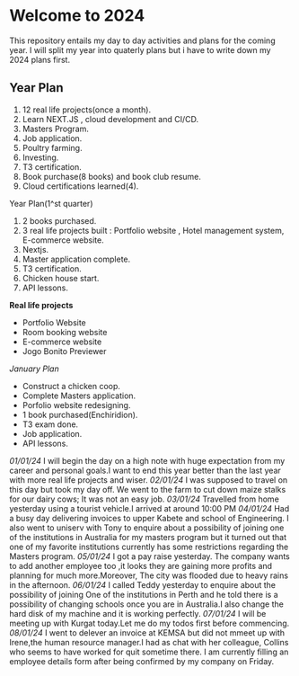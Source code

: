 # Welcome to 2024
This repository entails my day to day activities and plans for the coming year. I will split my year into quaterly plans but i have to write down my 2024 plans first.

## Year Plan
1. 12 real life projects(once a month).
2. Learn NEXT.JS , cloud development and CI/CD.
3. Masters Program.
4. Job application.
5. Poultry farming.
6. Investing.
7. T3 certification.
8. Book purchase(8 books) and book club resume.
9. Cloud certifications learned(4).

Year Plan(1^st quarter)
1. 2 books purchased.
2. 3 real life projects built : Portfolio website , Hotel management system, E-commerce website.
3. Nextjs.
4. Master application complete.
5. T3 certification.
6. Chicken house start.
7. API lessons.
   

**Real life projects**
- Portfolio Website
- Room booking website
- E-commerce website
- Jogo Bonito Previewer


*January Plan*
- Construct a chicken coop.
- Complete Masters application.
- Porfolio website redesigning.
- 1 book purchased(Enchiridion).
- T3 exam done.
- Job application.
- API lessons.

_01/01/24_
I will begin the day on a high note with huge expectation from my career and personal goals.I want to end this year better than the last year with more real life projects and wiser.
_02/01/24_
I was supposed to travel on this day but took my day off. We went to the farm to cut down maize stalks for our dairy cows; It was not an easy job.
_03/01/24_
Travelled from home yesterday using a tourist vehicle.I arrived at around 10:00 PM 
_04/01/24_
Had a busy day delivering invoices to upper Kabete and school of Engineering. I also went to uniserv with Tony to enquire about a possibility of joining one of the institutions in Australia for my masters program but it turned out that one of my favorite institutions currently has some restrictions regarding the Masters program.
_05/01/24_
I got a pay raise yesterday. The company wants to add another employee too ,it looks they are gaining more profits and planning for much more.Moreover, The city was flooded due to heavy rains in the afternoon.
_06/01/24_
I called Teddy yesterday to enquire about the possibility of joining One of the institutions in Perth and he told there is a possibility of changing schools once you are in Australia.I also change the hard disk of my machine and it is working perfectly.
_07/01/24_
I will be meeting up with Kurgat today.Let me do my todos first before commencing.
_08/01/24_
I went to delever an invoice at KEMSA but did not mmeet up with Irene,the human resource manager.I had as chat with her colleague, Collins who seems to have worked for quit sometime there. I am currently filling an employee details form after being confirmed by my company on Friday.


